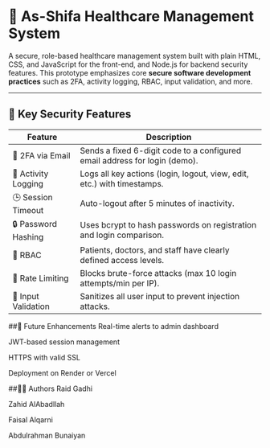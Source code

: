 # 🏥 As-Shifa Healthcare Management System

A secure, role-based healthcare management system built with plain HTML, CSS, and JavaScript for the front-end, and Node.js for backend security features. This prototype emphasizes core **secure software development practices** such as 2FA, activity logging, RBAC, input validation, and more.

---

## 🔐 Key Security Features

| Feature                | Description                                                                 |
|------------------------|-----------------------------------------------------------------------------|
| 🔑 2FA via Email        | Sends a fixed 6-digit code to a configured email address for login (demo). |
| 📜 Activity Logging     | Logs all key actions (login, logout, view, edit, etc.) with timestamps.    |
| 🕒 Session Timeout      | Auto-logout after 5 minutes of inactivity.                                 |
| 🔒 Password Hashing     | Uses bcrypt to hash passwords on registration and login comparison.        |
| 👥 RBAC                 | Patients, doctors, and staff have clearly defined access levels.           |
| 🚫 Rate Limiting        | Blocks brute-force attacks (max 10 login attempts/min per IP).             |
| 🧼 Input Validation     | Sanitizes all user input to prevent injection attacks.                     |


##🎯 Future Enhancements
Real-time alerts to admin dashboard

JWT-based session management

HTTPS with valid SSL

Deployment on Render or Vercel

##👨‍💻 Authors
Raid Gadhi

Zahid AlAbadllah

Faisal Alqarni

Abdulrahman Bunaiyan


